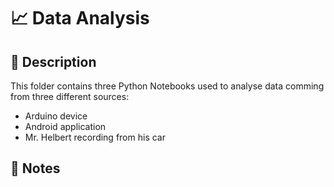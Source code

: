 # 📈 Data Analysis

## 💬 Description
This folder contains three Python Notebooks used to analyse data comming from three different sources:
- Arduino device
- Android application
- Mr. Helbert recording from his car

## 📝 Notes